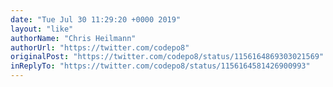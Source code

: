 ```yaml
---
date: "Tue Jul 30 11:29:20 +0000 2019"
layout: "like"
authorName: "Chris Heilmann"
authorUrl: "https://twitter.com/codepo8"
originalPost: "https://twitter.com/codepo8/status/1156164869303021569"
inReplyTo: "https://twitter.com/codepo8/status/1156164581426900993"
---
```

